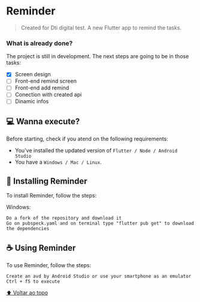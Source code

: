 # Reminder

<!---Esses são exemplos. Veja https://shields.io para outras pessoas ou para personalizar este conjunto de escudos. Você pode querer incluir dependências, status do projeto e informações de licença aqui--->

> Created for Dti digital test. A new Flutter app to remind the tasks.

### What is already done?

The project is still in development. The next steps are going to be in those tasks:

- [x] Screen design
- [ ] Front-end remind screen
- [ ] Front-end add remind
- [ ] Conection with created api
- [ ] Dinamic infos

## 💻 Wanna execute?

Before starting, check if you atend on the following requirements: 
<!---Estes são apenas requisitos de exemplo. Adicionar, duplicar ou remover conforme necessário--->
* You've installed the updated version of `Flutter / Node / Android Studio`
* You have a `Windows / Mac / Linux`.

## 🚀 Installing Reminder

To install Reminder, follow the steps:

Windows:
```
Do a fork of the repository and download it
Go on pubspeck.yaml and on terminal type "flutter pub get" to download the dependencies
```

## ☕ Using Reminder

To use Reminder, follow the steps:

```
Create an avd by Android Studio or use your smartphone as an emulator
Ctrl + f5 to execute
```

[⬆ Voltar ao topo](#nome-do-projeto)<br>
